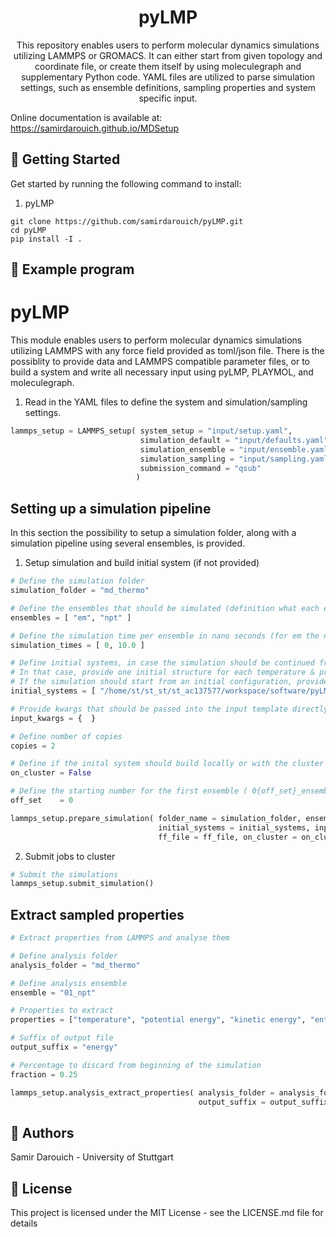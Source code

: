<h1 align="center">
  pyLMP
</h1>
<p align="center">This repository enables users to perform molecular dynamics simulations utilizing LAMMPS or GROMACS. It can either start from given topology and coordinate file, or create them itself by using moleculegraph and supplementary Python code. YAML files are utilized to parse simulation settings, such as ensemble definitions, sampling properties and system specific input.  </p>

Online documentation is available at: https://samirdarouich.github.io/MDSetup

## 🚀 Getting Started

Get started by running the following command to install:

1. pyLMP
```
git clone https://github.com/samirdarouich/pyLMP.git
cd pyLMP
pip install -I .
```


## 🐍 Example program

# pyLMP

This module enables users to perform molecular dynamics simulations utilizing LAMMPS with any force field provided as toml/json file. 
There is the possiblity to provide data and LAMMPS compatible parameter files, or to build a system and write all necessary input using pyLMP, PLAYMOL, and moleculegraph.

1) Read in the YAML files to define the system and simulation/sampling settings.

```python
lammps_setup = LAMMPS_setup( system_setup = "input/setup.yaml", 
                             simulation_default = "input/defaults.yaml",
                             simulation_ensemble = "input/ensemble.yaml",
                             simulation_sampling = "input/sampling.yaml",
                             submission_command = "qsub"
                            )
```

## Setting up a simulation pipeline

In this section the possibility to setup a simulation folder, along with a simulation pipeline using several ensembles, is provided.

1) Setup simulation and build initial system (if not provided)

```python
# Define the simulation folder
simulation_folder = "md_thermo"

# Define the ensembles that should be simulated (definition what each ensemble means is provided in yaml file)
ensembles = [ "em", "npt" ] 

# Define the simulation time per ensemble in nano seconds (for em the number of iterations is provided in the ensemble yaml)
simulation_times = [ 0, 10.0 ]

# Define initial systems, in case the simulation should be continued from a prior simulation.
# In that case, provide one initial structure for each temperature & pressure state.
# If the simulation should start from an initial configuration, provide an empty list.
initial_systems = [ "/home/st/st_st/st_ac137577/workspace/software/pyLMP/example/butane_hexane/md_thermo/temp_343_pres_4/build/system.data" ]

# Provide kwargs that should be passed into the input template directly
input_kwargs = {  }

# Define number of copies
copies = 2

# Define if the inital system should build locally or with the cluster
on_cluster = False

# Define the starting number for the first ensemble ( 0{off_set}_ensemble )
off_set    = 0

lammps_setup.prepare_simulation( folder_name = simulation_folder, ensembles = ensembles, simulation_times = simulation_times,
                                 initial_systems = initial_systems, input_kwargs = input_kwargs, copies = copies,
                                 ff_file = ff_file, on_cluster = on_cluster,  off_set = off_set )
```

2) Submit jobs to cluster

```python
# Submit the simulations
lammps_setup.submit_simulation()
```
## Extract sampled properties

```python
# Extract properties from LAMMPS and analyse them

# Define analysis folder
analysis_folder = "md_thermo"

# Define analysis ensemble
ensemble = "01_npt"  

# Properties to extract
properties = ["temperature", "potential energy", "kinetic energy", "enthalpy"]

# Suffix of output file
output_suffix = "energy"

# Percentage to discard from beginning of the simulation
fraction = 0.25

lammps_setup.analysis_extract_properties( analysis_folder = analysis_folder, ensemble = ensemble, extracted_properties = properties, 
                                          output_suffix = output_suffix, fraction =  fraction )
```


## 👫 Authors

Samir Darouich - University of Stuttgart

## 📄 License

This project is licensed under the MIT License - see the LICENSE.md file for details
